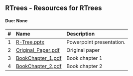 ## RTrees - Resources for RTrees
#### Due: None


|   #   | Name                                     | Description              |
| :---: | :--------------------------------------- | :----------------------- |
|   1   | [R-Tree.pptx](R-Tree_ln.pptx)            | Powerpoint presentation. |
|   2   | [Original_Paper.pdf](R-Tree-guttman.pdf) | Original paper           |
|   3   | [BookChapter_1.pdf](R-Tree-Chapter1.pdf) | Book chapter    1        |
|   4   | [BookChapter_2.pdf](R-Tree-Chapter2.pdf) | Book chapter    2        |